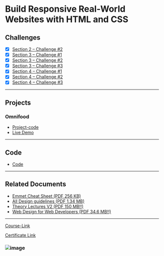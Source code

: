 # Build Responsive Real-World Websites with HTML and CSS
## Challenges
- [x] [Section 2 – Challenge #2](./Challenges/01-Challenges/)
- [x] [Section 3 – Challenge #1](./Challenges/02-Challenges/)
- [x] [Section 3 – Challenge #2](./Challenges/03-Challenges/)
- [x] [Section 3 – Challenge #3](./Challenges/04-Challenges/)
- [x] [Section 4 – Challenge #1](./Challenges/05-Challenges/)
- [x] [Section 4 – Challenge #2](./Challenges/06-Challenges/)
- [x] [Section 4 – Challenge #3](./Challenges/07-Challenges/)

---
## Projects
### Omnifood
- [Project-code](https://github.com/daher29/Kalbonyan-Elmarsos/tree/main/02-Udemy/-01-HTML-CSS-Jonas/Projects/Omnifood) <br>
- [Live Demo](https://omnifood-daher29.netlify.app/)
---
## Code
- [Code](https://github.com/daher29/Kalbonyan-Elmarsos/tree/main/02-Udemy/-01-HTML-CSS-Jonas/Code)
---
## Related Documents
- [Emmet Cheat Sheet (PDF 256 KB)](https://drive.google.com/file/d/1JcHkLeUQhKayxvt-e2N2ctCf4nHfn5n9/view?usp=sharing)
- [All Design guidelines (PDF 1.34 MB)](https://drive.google.com/file/d/12MvrvSfuT7B1Xh_vjnEFkr6zPG3ward9/view?usp=sharing)
- [Theory Lectures V2 (PDF 150 MB!!)](https://drive.google.com/file/d/1MR3_hapmL1brLfrtKZTFdI4Xex0QjSQ6/view?usp=sharing)
- [Web Design for Web Developers (PDF 34.6 MB!!)](https://drive.google.com/file/d/1V1c3NF_Ymrjf-5N6AIzdwVnJwyG9sJN0/view?usp=sharing)
---
[Course-Link](https://www.udemy.com/course/design-and-develop-a-killer-website-with-html5-and-css3)<br>

[Certificate Link](https://www.udemy.com/certificate/UC-24d85478-76ac-4905-afb4-9e1d3a018f80/)

### ![image](https://user-images.githubusercontent.com/81594456/177140332-50bdefac-b750-43df-9dc3-aec24f44ecfc.png)

